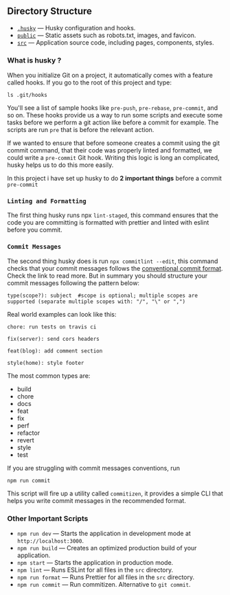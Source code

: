 ## Directory Structure

- [`.husky`](.husky) — Husky configuration and hooks.<br>
- [`public`](./public) — Static assets such as robots.txt, images, and favicon.<br>
- [`src`](./src) — Application source code, including pages, components, styles.

### What is husky ?

When you initialize Git on a project, it automatically comes with a feature called hooks. If you go to the root of this project and type:

```
ls .git/hooks
```

You'll see a list of sample hooks like `pre-push`, `pre-rebase`, `pre-commit`, and so on. These hooks provide us a way to run some scripts and execute some tasks before we perform a git action like before a commit for example. The scripts are run `pre` that is before the relevant action.

If we wanted to ensure that before someone creates a commit using the git commit command, that their code was properly linted and formatted, we could write a `pre-commit` Git hook. Writing this logic is long an complicated, husky helps us to do this more easily.

In this project i have set up husky to do **2 important things** before a commit `pre-commit`

### `Linting and Formatting`

The first thing husky runs npx `lint-staged`, this command ensures that the code you are committing is formatted with prettier and linted with eslint before you commit.

### `Commit Messages`

The second thing husky does is run `npx commitlint --edit`, this command checks that your commit messages follows the [conventional commit format](https://www.conventionalcommitrefactors.org/). Check the link to read more. But in summary you should structure your commit messages following the pattern below:

```
type(scope?): subject  #scope is optional; multiple scopes are supported (separate multiple scopes with: "/", "\" or ",")
```

Real world examples can look like this:

```
chore: run tests on travis ci
```

```
fix(server): send cors headers
```

```
feat(blog): add comment section
```

```
style(home): style footer
```

The most common types are:

- build
- chore
- docs
- feat
- fix
- perf
- refactor
- revert
- style
- test

If you are struggling with commit messages conventions, run

```
npm run commit
```

This script will fire up a utility called `commitizen`, it provides a simple CLI that helps you write commit messages in the recommended format.

### Other Important Scripts

- `npm run dev` — Starts the application in development mode at `http://localhost:3000`.
- `npm run build` — Creates an optimized production build of your application.
- `npm start` — Starts the application in production mode.
- `npm lint` — Runs ESLint for all files in the `src` directory.
- `npm run format` — Runs Prettier for all files in the `src` directory.
- `npm run commit` — Run commitizen. Alternative to `git commit`.
